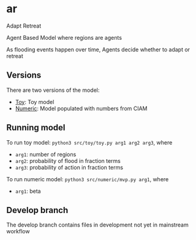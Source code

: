 # ar

Adapt Retreat

Agent Based Model where regions are agents

As flooding events happen over time, Agents decide whether to adapt or retreat


## Versions

There are two versions of the model:
* [Toy](./src/toy): Toy model
* [Numeric](./src/numeric): Model populated with numbers from CIAM

## Running model

To run toy model: ``python3 src/toy/toy.py arg1 arg2 arg3``, where
* ``arg1``: number of regions
* ``arg2``: probability of flood in fraction terms
* ``arg3``: probability of action in fraction terms

To run numeric model: ``python3 src/numeric/mvp.py arg1``, where
* ``arg1``: beta

## Develop branch
The develop branch contains files in development not yet in mainstream workflow